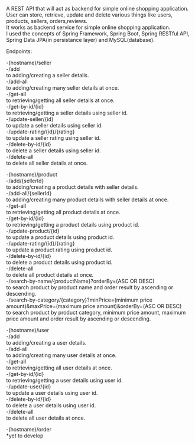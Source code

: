 A REST API that will act as backend for simple online shopping application.\
User can store, retrieve, update and delete various things like users, products, sellers, orders,reviews.\
It works as backend service for simple online shopping application.\
I used the concepts of Spring Framework, Spring Boot, Spring RESTful API, Spring Data JPA(in persistance layer) and MySQL(database).

Endpoints:

-(hostname)/seller\
    -/add\
        to adding/creating a seller details.\
    -/add-all\
        to adding/creating many seller details at once.\
    -/get-all\
        to retrieving/getting all seller details at once.\
    -/get-by-id/{id}\
        to retrieving/getting a seller details using seller id.\
    -/update-seller/{id}\
        to update a seller details using seller id.\
    -/update-rating/{id}/{rating}\
        to update a seller rating using seller id.\
    -/delete-by-id/{id}\
        to delete a seller details using seller id.\
    -/delete-all\
        to delete all seller details at once.

-(hostname)/product\
    -/add/{sellerId}\
        to adding/creating a product details with seller details.\
    -/add-all/{sellerId}\
        to adding/creating many product details with seller details at once.\
    -/get-all\
        to retrieving/getting all product details at once.\
    -/get-by-id/{id}\
        to retrieving/getting a product details using product id.\
    -/update-product/{id}\
        to update a product details using product id.\
    -/update-rating/{id}/{rating}\
        to update a product rating using product id.\
    -/delete-by-id/{id}\
        to delete a product details using product id.\
    -/delete-all\
        to delete all product details at once.\
    -/search-by-name/{productName}?orderBy=(ASC OR DESC)\
        to search product by product name and order result by ascending or descending.\
    -/search-by-category/{category}?minPrice=(minimum price amount)&maxPrice=(maximum price amount)&orderBy=(ASC OR DESC)\
        to search product by product category, minimum price amount, maximum price amount and order result by ascending or descending.

-(hostname)/user\
        -/add\
        to adding/creating a user details.\
    -/add-all\
        to adding/creating many user details at once.\
    -/get-all\
        to retrieving/getting all user details at once.\
    -/get-by-id/{id}\
        to retrieving/getting a user details using user id.\
    -/update-user/{id}\
        to update a user details using user id.\
    -/delete-by-id/{id}\
        to delete a user details using user id.\
    -/delete-all\
        to delete all user details at once.

-(hostname)/order\
    *yet to develop
    
